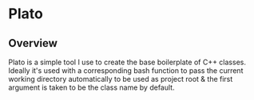 # Plato

## Overview
Plato is a simple tool I use to create the base boilerplate of C++ classes.  Ideally it's used with a corresponding bash function to pass the current working directory automatically to be used as project root & the first argument is taken to be the class name by default.
